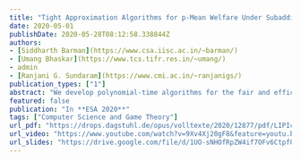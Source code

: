 ```yaml
---
title: "Tight Approximation Algorithms for p-Mean Welfare Under Subadditive Valuations" 
date: 2020-05-01 
publishDate: 2020-05-28T08:12:58.338844Z
authors: 
- [Siddharth Barman](https://www.csa.iisc.ac.in/~barman/)
- [Umang Bhaskar](https://www.tcs.tifr.res.in/~umang/)
- admin
- [Ranjani G. Sundaram](https://www.cmi.ac.in/~ranjanigs/)
publication_types: ["1"]
abstract: "We develop polynomial-time algorithms for the fair and efficient allocation of indivisible goods among $n$ agents that have subadditive valuations over the goods. We first consider the Nash social welfare as our objective and design a polynomial-time algorithm that, in the value oracle model, finds an $8n$-approximation to the Nash optimal allocation. Subadditive valuations include XOS (fractionally subadditive) and submodular valuations as special cases. Our result, even for the special case of submodular valuations, improves upon the previously best known $O(n \\log n)$-approximation ratio of Garg et al. (2020). More generally, we study maximization of $p$-mean welfare. The $p$-mean welfare is parameterized by an exponent term $p \\in (-\\infty, 1]$ and encompasses a range of welfare functions, such as social welfare $(p = 1)$, Nash social welfare ($p \\to 0$), and egalitarian welfare ($p \\to -\\infty$). We give an algorithm that, for subadditive valuations and any given $p \\in (-\\infty, 1]$, computes (in the value oracle model and in polynomial time) an allocation with $p$-mean welfare at least $8n$ times the optimal. Further, we show that our approximation guarantees are essentially tight for XOS and, hence, subadditive valuations. We adapt a result of Dobzinski et al. (2010) to show that, under XOS valuations, an $O (n^{1-\\varepsilon})$ approximation for the $p$-mean welfare for any $p \\in (-\\infty,1]$ (including the Nash social welfare) requires exponentially many value queries; here, $\\varepsilon>0$ is any fixed constant."
featured: false
publication: "In **ESA 2020**"
tags: ["Computer Science and Game Theory"]
url_pdf: "https://drops.dagstuhl.de/opus/volltexte/2020/12877/pdf/LIPIcs-ESA-2020-11.pdf"
url_video: "https://www.youtube.com/watch?v=9Xv4Xj20gF8&feature=youtu.be"
url_slides: "https://drive.google.com/file/d/1UO-sNHOfRpZW4if7OFv6Ctpf0crkqsdl/view"
---
```


